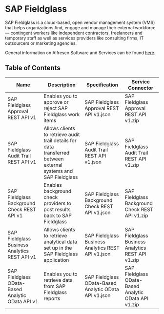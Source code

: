 # SAP Fieldglass

SAP Fieldglass is a cloud-based, open vendor management system (VMS) that helps organizations find, engage and manage their external workforce — contingent workers like independent contractors, freelancers and temporary staff as well as services providers like consulting firms, IT outsourcers or marketing agencies.

General information on Alfresco Software and Services can be found [here](https://www.fieldglass.com/).

## Table of Contents

| Name  | Description | Specification | Service Connector |
| ------------- | ------------- | ------------- | ------------- |
| SAP Fieldglass Approval REST API v1 | Enables you to approve or reject SAP Fieldglass work items | SAP Fieldglass Approval REST API v1.json | SAP Fieldglass Approval REST API v1.zip |
| SAP Fieldglass Audit Trail REST API v1 | Allows clients to retrieve audit trail details for data transferred between external systems and SAP Fieldglass | SAP Fieldglass Audit Trail REST API v1.json | SAP Fieldglass Audit Trail REST API v1.zip |
| SAP Fieldglass Background Check REST API v1 | Enables background check providers to post results back to SAP Fieldglass | SAP Fieldglass Background Check REST API v1.json | SAP Fieldglass Background Check REST API v1.zip |
| SAP Fieldglass Business Analytics REST API v1 | Allows clients to retrieve analytical data set up in the SAP Fieldglass application | SAP Fieldglass Business Analytics REST API v1.json | SAP Fieldglass Business Analytics REST API v1.zip |
| SAP Fieldglass OData-Based Analytic OData API v1 | Enables you to retrieve data from SAP Fieldglass reports | SAP Fieldglass OData-Based Analytic OData API v1.json | SAP Fieldglass OData-Based Analytic OData API v1.zip |

